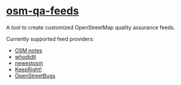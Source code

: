 [osm-qa-feeds](http://tyrasd.github.io/osm-qa-feeds/)
============

A tool to create customized OpenStreetMap quality assurance feeds.

Currently supported feed providers:
* [OSM notes](http://wiki.openstreetmap.org/wiki/Notes)
* [whodidit](http://wiki.openstreetmap.org/wiki/Quality_assurance#WhoDidIt)
* [newestosm](http://neis-one.org/2012/07/new-contributor-feed/)
* [KeepRight!](http://wiki.openstreetmap.org/wiki/Keepright)
* [OpenStreetBugs](http://wiki.openstreetmap.org/wiki/OpenStreetBugs)
